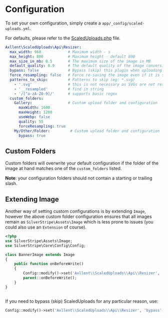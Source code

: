 # Configuration

To set your own configuration, simply create a `app/_config/scaled-uploads.yml`.

For defaults, please refer to the [ScaledUploads.php](/src/Api/Resizer.php) file.

```yaml
Axllent\ScaledUploads\Api\Resizer:
  max_width: 960            # Maximum width - s
  max_height: 800           # Maximum height - default 800
  max_size_in_mb: 0.5       # The maximum size of the image in MB
  default_quality: 0.9      # The default quality of the image conversion (0-1)
  bypass: false             # Bypass (skip) this plugin when uploading - default false
  force_resampling: false   # Force re-saving the image even if it is smaller - default false
  patterns_to_skip:         # Patterns to skip (eg: *.svg)
    - '.svg'                # this is not necessary as SVGs are not resized
    - '__resampled'         # find in string
    - '/[^a-zA-Z0-9]/'      # supports basic regex
  custom_folders:
    Gallery:                # Custom upload folder and configuration
      maxWidth: 1600
      maxHeight: 1200
      useWebp: false
      quality: 55
      forceResampling: true
    My/Other/Folder:         # Custom upload folder and configuration
      bypass: true
```

## Custom Folders

Custom folders will overwrite your default configuration if the folder of the image at hand matches one of the `custom_folders` listed.

**Note**: your configuration folders should not contain a starting or trailing slash.

## Extending Image

Another way of setting custom configurations is by extending `Image`, however the above custom folder configuration ensures that all images remain as `SilverStripe\Assets\Image` which is less prone to issues (you could also use an `Extension` of course).

```php
<?php
use SilverStripe\Assets\Image;
use SilverStripe\Core\Config\Config;

class BannerImage extends Image
{
    public function onBeforeWrite()
    {
        Config::modify()->set('Axllent\\ScaledUploads\\Api\\Resizer', 'max_width', 1600);
        parent::onBeforeWrite();
    }
}



```

If you need to bypass (skip) ScaledUploads for any particular reason, use:

```php
Config::modify()->set('Axllent\\ScaledUploads\\Api\\Resizer', 'bypass', true);
```
